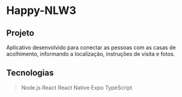 # Happy-NLW3

## Projeto
  Aplicativo desenvolvido para conectar as pessoas com as casas de acolhimento, informando a localização, instruções de visita e fotos.
  
## Tecnologias
  > Node.js
  > React
  > React Native
  > Expo
  > TypeScript

##  

